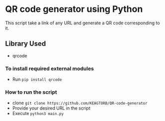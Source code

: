 # QR code generator using Python
This script take a link of any URL and generate a QR code corresponding to it.

## Library Used
* qrcode

### To install required external modules
* Run `pip install qrcode` 

### How to run the script
- clone  `git clone https://github.com/KEAGTORB/QR-code-generator`
- Provide your desired URL in the script
- Execute `python3 main.py`

